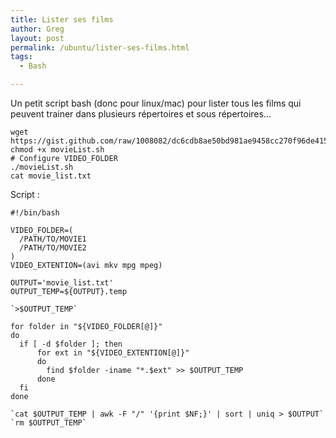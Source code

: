 ```yaml
---
title: Lister ses films
author: Greg
layout: post
permalink: /ubuntu/lister-ses-films.html
tags:
  - Bash

---
```


Un petit script bash (donc pour linux/mac) pour lister tous les films qui
peuvent trainer dans plusieurs répertoires et sous répertoires…

    wget https://gist.github.com/raw/1008082/dc6cdb8ae50bd981ae9458cc270f96de41583718/movieList.sh
    chmod +x movieList.sh
    # Configure VIDEO_FOLDER
    ./movieList.sh
    cat movie_list.txt

Script :

    #!/bin/bash

    VIDEO_FOLDER=(
      /PATH/TO/MOVIE1
      /PATH/TO/MOVIE2
    )
    VIDEO_EXTENTION=(avi mkv mpg mpeg)

    OUTPUT='movie_list.txt'
    OUTPUT_TEMP=${OUTPUT}.temp

    `>$OUTPUT_TEMP`

    for folder in "${VIDEO_FOLDER[@]}"
    do
      if [ -d $folder ]; then
          for ext in "${VIDEO_EXTENTION[@]}"
          do
            find $folder -iname "*.$ext" >> $OUTPUT_TEMP
          done
      fi
    done

    `cat $OUTPUT_TEMP | awk -F "/" '{print $NF;}' | sort | uniq > $OUTPUT`
    `rm $OUTPUT_TEMP`
